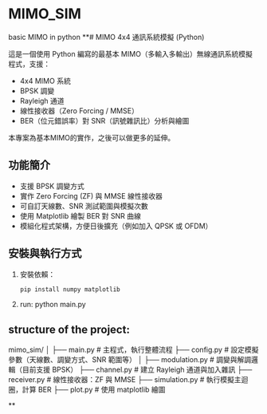 # MIMO_SIM
basic MIMO in python 
**# MIMO 4x4 通訊系統模擬 (Python)

這是一個使用 Python 編寫的最基本 MIMO（多輸入多輸出）無線通訊系統模擬程式，支援：

- 4x4 MIMO 系統
- BPSK 調變
- Rayleigh 通道
- 線性接收器（Zero Forcing / MMSE）
- BER（位元錯誤率）對 SNR（訊號雜訊比）分析與繪圖

本專案為基本MIMO的實作，之後可以做更多的延伸。

## 功能簡介

- 支援 BPSK 調變方式
- 實作 Zero Forcing (ZF) 與 MMSE 線性接收器
- 可自訂天線數、SNR 測試範圍與模擬次數
- 使用 Matplotlib 繪製 BER 對 SNR 曲線
- 模組化程式架構，方便日後擴充（例如加入 QPSK 或 OFDM）

## 安裝與執行方式

1. 安裝依賴：
   ```bash
   pip install numpy matplotlib
2. run: python main.py

## structure of the project:
mimo_sim/
│
├── main.py           # 主程式，執行整體流程
├── config.py         # 設定模擬參數（天線數、調變方式、SNR 範圍等）
│
├── modulation.py     # 調變與解調邏輯（目前支援 BPSK）
├── channel.py        # 建立 Rayleigh 通道與加入雜訊
├── receiver.py       # 線性接收器：ZF 與 MMSE
├── simulation.py     # 執行模擬主迴圈，計算 BER
├── plot.py           # 使用 matplotlib 繪圖

**
